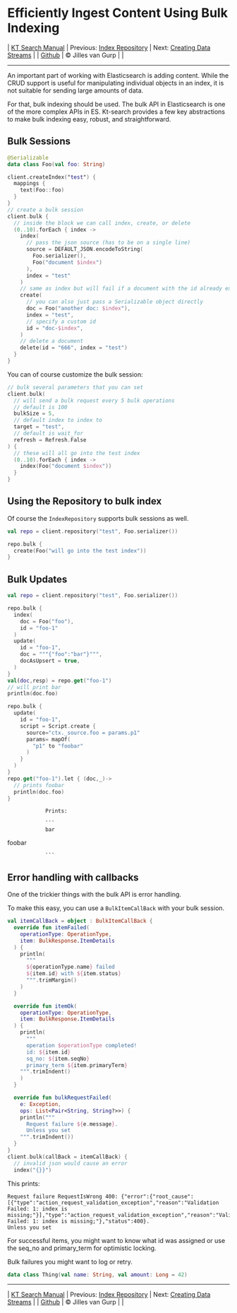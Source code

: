 # Efficiently Ingest Content Using Bulk Indexing 

| [KT Search Manual](README.md) | Previous: [Index Repository](IndexRepository.md) | Next: [Creating Data Streams](DataStreams.md) |
| [Github](https://github.com/jillesvangurp/kt-search) | &copy; Jilles van Gurp |  |

---                

An important part of working with Elasticsearch is adding content. While the CRUD support is useful
for manipulating individual objects in an index, it is not suitable for sending large amounts of data.

For that, bulk indexing should be used. The bulk API in Elasticsearch is one of the more complex APIs
in ES. Kt-search provides a few key abstractions to make bulk indexing easy, robust, 
and straightforward.

## Bulk Sessions

```kotlin
@Serializable
data class Foo(val foo: String)

client.createIndex("test") {
  mappings {
    text(Foo::foo)
  }
}
// create a bulk session
client.bulk {
  // inside the block we can call index, create, or delete
  (0..10).forEach { index ->
    index(
      // pass the json source (has to be on a single line)
      source = DEFAULT_JSON.encodeToString(
        Foo.serializer(),
        Foo("document $index")
      ),
      index = "test"
    )
    // same as index but will fail if a document with the id already exists
    create(
      // you can also just pass a Serializable object directly
      doc = Foo("another doc: $index"),
      index = "test",
      // specify a custom id
      id = "doc-$index",
    )
    // delete a document
    delete(id = "666", index = "test")
  }
}
```

You can of course customize the bulk session:

```kotlin
// bulk several parameters that you can set
client.bulk(
  // will send a bulk request every 5 bulk operations
  // default is 100
  bulkSize = 5,
  // default index to index to
  target = "test",
  // default is wait_for
  refresh = Refresh.False
) {
  // these will all go into the test index
  (0..10).forEach { index ->
    index(Foo("document $index"))
  }
}
```

## Using the Repository to bulk index

Of course the `IndexRepository` supports bulk sessions as well.

```kotlin
val repo = client.repository("test", Foo.serializer())

repo.bulk {
  create(Foo("will go into the test index"))
}
```

## Bulk Updates

```kotlin
val repo = client.repository("test", Foo.serializer())

repo.bulk {
  index(
    doc = Foo("foo"),
    id = "foo-1"
  )
  update(
    id = "foo-1",
    doc = """{"foo":"bar"}""",
    docAsUpsert = true,
  )
}
val(doc,resp) = repo.get("foo-1")
// will print bar
println(doc.foo)

repo.bulk {
  update(
    id = "foo-1",
    script = Script.create {
      source="ctx._source.foo = params.p1"
      params= mapOf(
        "p1" to "foobar"
      )
    }
  )
}
repo.get("foo-1").let { (doc,_)->
  // prints foobar
  println(doc.foo)
}
```

                Prints:
                
                ```
                bar
foobar

                ```

## Error handling with callbacks

One of the trickier things with the bulk API is error handling.
 
To make this easy, you can use a `BulkItemCallBack` with your bulk session.

```kotlin
val itemCallBack = object : BulkItemCallBack {
  override fun itemFailed(
    operationType: OperationType,
    item: BulkResponse.ItemDetails
  ) {
    println(
      """
      ${operationType.name} failed
      ${item.id} with ${item.status}
      """.trimMargin()
    )
  }

  override fun itemOk(
    operationType: OperationType,
    item: BulkResponse.ItemDetails
  ) {
    println(
      """
      operation $operationType completed! 
      id: ${item.id}
      sq_no: ${item.seqNo} 
      primary_term ${item.primaryTerm}
    """.trimIndent()
    )
  }

  override fun bulkRequestFailed(
    e: Exception,
    ops: List<Pair<String, String?>>) {
    println("""
      Request failure ${e.message}.
      Unless you set 
    """.trimIndent())
  }
}
client.bulk(callBack = itemCallBack) {
  // invalid json would cause an error
  index("{}}")
```

This prints:
 
 ```
 Request failure RequestIsWrong 400: {"error":{"root_cause":[{"type":"action_request_validation_exception","reason":"Validation Failed: 1: index is missing;"}],"type":"action_request_validation_exception","reason":"Validation Failed: 1: index is missing;"},"status":400}.
Unless you set 

 ```

For successful items, you might want to know what id was assigned 
or use the seq_no and primary_term for optimistic locking.

Bulk failures you might want to log or retry.

```kotlin
data class Thing(val name: String, val amount: Long = 42)
```



---

| [KT Search Manual](README.md) | Previous: [Index Repository](IndexRepository.md) | Next: [Creating Data Streams](DataStreams.md) |
| [Github](https://github.com/jillesvangurp/kt-search) | &copy; Jilles van Gurp |  |